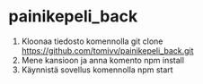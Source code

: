 # painikepeli_back
1. Kloonaa tiedosto komennolla git clone https://github.com/tomivv/painikepeli_back.git
2. Mene kansioon ja anna komento npm install
3. Käynnistä sovellus komennolla npm start

